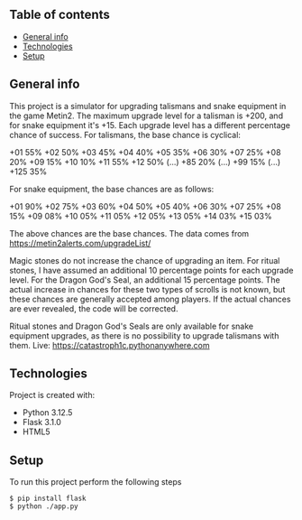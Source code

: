 ## Table of contents
* [General info](#general-info)
* [Technologies](#technologies)
* [Setup](#setup)

## General info
This project is a simulator for upgrading talismans and snake equipment in the game Metin2.
The maximum upgrade level for a talisman is +200, and for snake equipment it's +15.
Each upgrade level has a different percentage chance of success.
For talismans, the base chance is cyclical:

+01 55%
+02 50%
+03 45%
+04 40%
+05 35%
+06 30%
+07 25%
+08 20%
+09 15%
+10 10%
+11 55%
+12 50%
(...)
+85 20%
(...)
+99 15%
(...)
+125 35%

For snake equipment, the base chances are as follows:

+01 90%
+02 75%
+03 60%
+04 50%
+05 40%
+06 30%
+07 25%
+08 15%
+09 08%
+10 05%
+11 05%
+12 05%
+13 05%
+14 03%
+15 03%

The above chances are the base chances. The data comes from https://metin2alerts.com/upgradeList/

Magic stones do not increase the chance of upgrading an item.
For ritual stones, I have assumed an additional 10 percentage points for each upgrade level.
For the Dragon God's Seal, an additional 15 percentage points.
The actual increase in chances for these two types of scrolls is not known, but these chances are generally accepted among players. If the actual chances are ever revealed, the code will be corrected.

Ritual stones and Dragon God's Seals are only available for snake equipment upgrades, as there is no possibility to upgrade talismans with them.
Live: https://catastroph1c.pythonanywhere.com
	
## Technologies
Project is created with:
* Python 3.12.5
* Flask 3.1.0
* HTML5
  
	
## Setup
To run this project perform the following steps

```
$ pip install flask
$ python ./app.py
```
